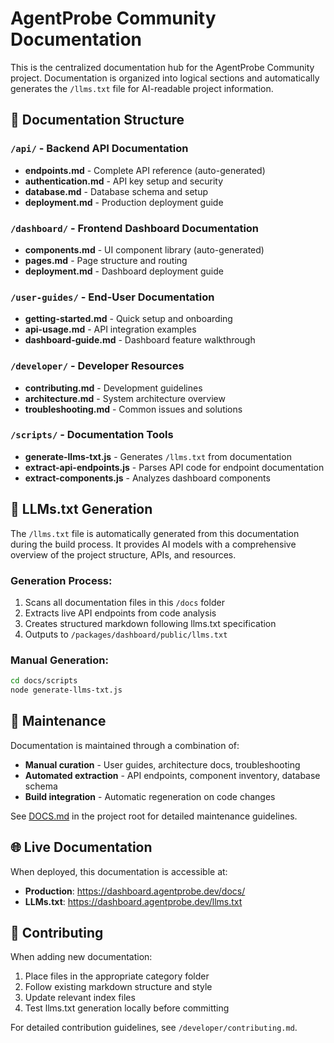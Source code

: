 # AgentProbe Community Documentation

This is the centralized documentation hub for the AgentProbe Community project. Documentation is organized into logical sections and automatically generates the `/llms.txt` file for AI-readable project information.

## 📁 Documentation Structure

### `/api/` - Backend API Documentation
- **endpoints.md** - Complete API reference (auto-generated)
- **authentication.md** - API key setup and security
- **database.md** - Database schema and setup
- **deployment.md** - Production deployment guide

### `/dashboard/` - Frontend Dashboard Documentation  
- **components.md** - UI component library (auto-generated)
- **pages.md** - Page structure and routing
- **deployment.md** - Dashboard deployment guide

### `/user-guides/` - End-User Documentation
- **getting-started.md** - Quick setup and onboarding
- **api-usage.md** - API integration examples
- **dashboard-guide.md** - Dashboard feature walkthrough

### `/developer/` - Developer Resources
- **contributing.md** - Development guidelines
- **architecture.md** - System architecture overview
- **troubleshooting.md** - Common issues and solutions

### `/scripts/` - Documentation Tools
- **generate-llms-txt.js** - Generates `/llms.txt` from documentation
- **extract-api-endpoints.js** - Parses API code for endpoint documentation
- **extract-components.js** - Analyzes dashboard components

## 🤖 LLMs.txt Generation

The `/llms.txt` file is automatically generated from this documentation during the build process. It provides AI models with a comprehensive overview of the project structure, APIs, and resources.

### Generation Process:
1. Scans all documentation files in this `/docs` folder
2. Extracts live API endpoints from code analysis
3. Creates structured markdown following llms.txt specification
4. Outputs to `/packages/dashboard/public/llms.txt`

### Manual Generation:
```bash
cd docs/scripts
node generate-llms-txt.js
```

## 🔄 Maintenance

Documentation is maintained through a combination of:
- **Manual curation** - User guides, architecture docs, troubleshooting
- **Automated extraction** - API endpoints, component inventory, database schema
- **Build integration** - Automatic regeneration on code changes

See [DOCS.md](../DOCS.md) in the project root for detailed maintenance guidelines.

## 🌐 Live Documentation

When deployed, this documentation is accessible at:
- **Production**: https://dashboard.agentprobe.dev/docs/
- **LLMs.txt**: https://dashboard.agentprobe.dev/llms.txt

## 📝 Contributing

When adding new documentation:
1. Place files in the appropriate category folder
2. Follow existing markdown structure and style
3. Update relevant index files
4. Test llms.txt generation locally before committing

For detailed contribution guidelines, see `/developer/contributing.md`.